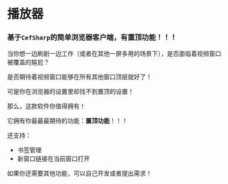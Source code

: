 ﻿# 播放器

### 基于`CefSharp`的简单浏览器客户端，有置顶功能！！！ 

当你想一边刷剧一边工作（或者在其他一屏多用的场景下），是否面临着视频窗口被覆盖的尴尬？

是否期待着视频窗口能够在所有其他窗口顶层就好了！

可是你在浏览器的设置里却找不到置顶的设置！

那么，这款软件你值得拥有！

它拥有你最最最期待的功能：**置顶功能**！！！

还支持：

* 书签管理
* 新窗口链接在当前窗口打开

如果你还需要其他功能，可以自己开发或者提出需求！
